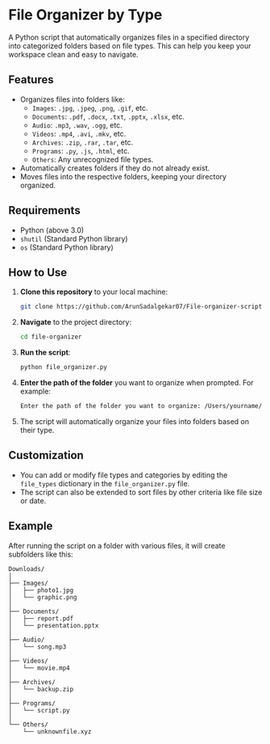 # File Organizer by Type

A Python script that automatically organizes files in a specified directory into categorized folders based on file types. This can help you keep your workspace clean and easy to navigate.

## Features

- Organizes files into folders like:
  - `Images`: `.jpg`, `.jpeg`, `.png`, `.gif`, etc.
  - `Documents`: `.pdf`, `.docx`, `.txt`, `.pptx`, `.xlsx`, etc.
  - `Audio`: `.mp3`, `.wav`, `.ogg`, etc.
  - `Videos`: `.mp4`, `.avi`, `.mkv`, etc.
  - `Archives`: `.zip`, `.rar`, `.tar`, etc.
  - `Programs`: `.py`, `.js`, `.html`, etc.
  - `Others`: Any unrecognized file types.
- Automatically creates folders if they do not already exist.
- Moves files into the respective folders, keeping your directory organized.

## Requirements

- Python (above 3.0)
- `shutil` (Standard Python library)
- `os` (Standard Python library)

## How to Use

1. **Clone this repository** to your local machine:

    ```bash
    git clone https://github.com/ArunSadalgekar07/File-organizer-script.git
    ```

2. **Navigate** to the project directory:

    ```bash
    cd file-organizer
    ```

3. **Run the script**:

    ```bash
    python file_organizer.py
    ```

4. **Enter the path of the folder** you want to organize when prompted. For example:

    ```bash
    Enter the path of the folder you want to organize: /Users/yourname/Downloads
    ```

5. The script will automatically organize your files into folders based on their type.

## Customization

- You can add or modify file types and categories by editing the `file_types` dictionary in the `file_organizer.py` file.
- The script can also be extended to sort files by other criteria like file size or date.

## Example

After running the script on a folder with various files, it will create subfolders like this:

```
Downloads/
│
├── Images/
│   ├── photo1.jpg
│   └── graphic.png
│
├── Documents/
│   ├── report.pdf
│   └── presentation.pptx
│
├── Audio/
│   └── song.mp3
│
├── Videos/
│   └── movie.mp4
│
├── Archives/
│   └── backup.zip
│
├── Programs/
│   └── script.py
│
└── Others/
    └── unknownfile.xyz
```
